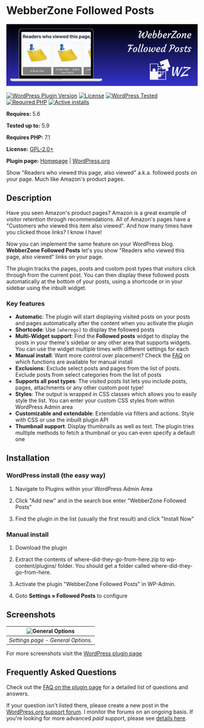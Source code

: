 # WebberZone Followed Posts

![WebberZone Followed Posts](https://raw.githubusercontent.com/WebberZone/where-did-they-go-from-here/master/wporg-assets/banner-1544x500.png)

[![WordPress Plugin Version](https://img.shields.io/wordpress/plugin/v/where-did-they-go-from-here.svg?style=flat-square)](https://wordpress.org/plugins/where-did-they-go-from-here/)
[![License](https://img.shields.io/badge/license-GPL_v2%2B-orange.svg?style=flat-square)](https://opensource.org/licenses/GPL-2.0)
[![WordPress Tested](https://img.shields.io/wordpress/v/where-did-they-go-from-here.svg?style=flat-square)](https://wordpress.org/plugins/where-did-they-go-from-here/)
[![Required PHP](https://img.shields.io/wordpress/plugin/required-php/where-did-they-go-from-here?style=flat-square)](https://wordpress.org/plugins/where-did-they-go-from-here/)
[![Active installs](https://img.shields.io/wordpress/plugin/installs/where-did-they-go-from-here?style=flat-square)](https://wordpress.org/plugins/where-did-they-go-from-here/)

__Requires:__ 5.6

__Tested up to:__ 5.9

__Requires PHP:__ 7.1

__License:__ [GPL-2.0+](https://www.gnu.org/licenses/gpl-2.0.html)

__Plugin page:__ [Homepage](https://webberzone.com/plugins/webberzone-followed-posts/) | [WordPress.org](https://wordpress.org/plugins/where-did-they-go-from-here)

Show "Readers who viewed this page, also viewed" a.k.a. followed posts on your page. Much like Amazon's product pages.

## Description

Have you seen Amazon's product pages? Amazon is a great example of visitor retention through recommendations. All of Amazon's pages have a "Customers who viewed this item also viewed". And how many times have you clicked those links? I know I have!

Now you can implement the same feature on your WordPress blog. __WebberZone Followed Posts__ let's you show "Readers who viewed this page, also viewed" links on your page.

The plugin tracks the pages, posts and custom post types that visitors click through from the current post. You can then display these followed posts automatically at the bottom of your posts, using a shortcode or in your sidebar using the inbuilt widget.

### Key features

* __Automatic__: The plugin will start displaying visited posts on your posts and pages automatically after the content when you activate the plugin
* __Shortcode__: Use `[wherego]` to display the followed posts
* __Multi-Widget support__: Find the __Followed posts__ widget to display the posts in your theme's sidebar or any other area that supports widgets. You can use the widget multiple times with different settings for each
* __Manual install__: Want more control over placement? Check the [FAQ](https://wordpress.org/plugins/where-did-they-go-from-here/#faq) on which functions are available for manual install
* __Exclusions__: Exclude select posts and pages from the list of posts. Exclude posts from select categories from the list of posts
* __Supports all post types__: The visited posts list lets you include posts, pages, attachments or any other custom post type!
* __Styles__: The output is wrapped in CSS classes which allows you to easily style the list. You can enter your custom CSS styles from within WordPress Admin area
* __Customizable and extendable__: Extendable via filters and actions. Style with CSS or use the inbuilt plugin API
* __Thumbnail support__: Display thumbnails as well as text. The plugin tries multiple methods to fetch a thumbnail or you can even specify a default one

## Installation

### WordPress install (the easy way)

1. Navigate to Plugins within your WordPress Admin Area

2. Click "Add new" and in the search box enter "WebberZone Followed Posts"

3. Find the plugin in the list (usually the first result) and click "Install Now"

### Manual install

1. Download the plugin

2. Extract the contents of where-did-they-go-from-here.zip to wp-content/plugins/ folder. You should get a folder called where-did-they-go-from-here.

3. Activate the plugin "WebberZone Followed Posts" in WP-Admin.

4. Goto __Settings &raquo; Followed Posts__ to configure

## Screenshots

| ![General Options](https://raw.github.com/WebberZone/where-did-they-go-from-here/master/wporg-assets/screenshot-1.png) |
|:--:|
| *Settings page - General Options.* |

For more screenshots visit the [WordPress plugin page](https://wordpress.org/plugins/where-did-they-go-from-here/#screenshots)

## Frequently Asked Questions

Check out the [FAQ on the plugin page](https://wordpress.org/plugins/where-did-they-go-from-here/#faq) for a detailed list of questions and answers.

If your question isn't listed there, please create a new post in the [WordPress.org support forum](https://wordpress.org/support/plugin/where-did-they-go-from-here). I monitor the forums on an ongoing basis. If you're looking for more advanced *paid* support, please see [details here](https://webberzone.com/support/).

